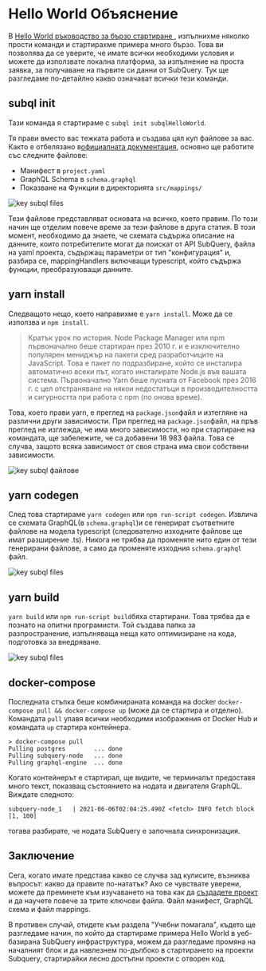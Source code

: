 # Hello World Объяснение

В [Hello World ръководство за бързо стартиране ](helloworld-localhost.md), изпълнихме няколко прости команди и стартирахме примера много бързо. Това ви позволява да се уверите, че имате всички необходими условия и можете да използвате локална платформа, за изпълнение на проста заявка, за получаване на първите си данни от SubQuery. Тук ще разгледаме по-детайлно какво означават всички тези команди.

## subql init

Тази команда я стартираме с `subql init subqlHelloWorld`.

Тя прави вместо вас тежката работа и създава цял куп файлове за вас. Както е отбелязано в[официалната документация](quickstart.md#configure-and-build-the-starter-project), основно ще работите със следните файлове:

- Манифест в `project.yaml`
- GraphQL Schema в `schema.graphql`
- Показване на Функции в директорията `src/mappings/`

![key subql files](/assets/img/main_subql_files.png)

Тези файлове представляват основата на всичко, което правим. По този начин ще отделим повече време за тези файлове в друга статия. В този момент, необходимо да знаете, че схемата съдържа описание на данните, които потребителите могат да поискат от API SubQuery, файла на yaml проекта, съдържащ параметри от тип "конфигурация" и, разбира се, mappingHandlers включващи typescript, който съдържа функции, преобразуюващи данните.

## yarn install

Следващото нещо, което направихме е `yarn install`. Може да се използва и `npm install`.

> Кратък урок по история. Node Package Manager или npm първоначално беше стартиран през 2010 г. и е изключително популярен мениджър на пакети сред разработчиците на JavaScript. Това е пакет по подразбиране, който се инсталира автоматично всеки път, когато инсталирате Node.js във вашата система. Първоначално Yarn беше пусната от Facebook през 2016 г. с цел отстраняване на някои недостатъци в производителността и сигурността при работа с npm (по онова време).

Това, което прави yarn, е преглед на `package.json`файл и изтегляне на различни други зависимости. При преглед на `package.json`файл, на пръв преглед не изглежда, че има много зависимости, но при стартиране на командата, ще забележите, че са добавени 18 983 файла. Това се случва, защото всяка зависимост от своя страна има свои собствени зависимости.

![key subql файлове](/assets/img/dependencies.png)

## yarn codegen

След това стартираме `yarn codegen` или `npm run-script codegen`. Извлича се схемата GraphQL(в `schema.graphql`)и се генерират съответните файлове на модела typescript (следователно изходните файлове ще имат разширение .ts). Никога не трябва да променяте нито един от тези генерирани файлове, а само да променяте изходния `schema.graphql` файл.

![key subql files](/assets/img/typescript.png)

## yarn build

`yarn build` или `npm run-script build`бяха стартирани. Това трябва да е познато на опитни програмисти. Той създава папка за разпространение, изпълняваща неща като оптимизиране на кода, подготовка за внедряване.

![key subql files](/assets/img/distribution_folder.png)

## docker-compose

Последната стъпка беше комбинираната команда на docker `docker-compose pull && docker-compose up` (може да се стартира и отделно). Командата `pull` улавя всички необходими изображения от Docker Hub и командата `up` стартира контейнера.

```shell
> docker-compose pull
Pulling postgres        ... done
Pulling subquery-node   ... done
Pulling graphql-engine  ... done
```

Когато контейнерът е стартирал, ще видите, че терминалът предоставя много текст, показващ състоянието на нодата и двигателя GraphQL. Виждате следното:

```
subquery-node_1   | 2021-06-06T02:04:25.490Z <fetch> INFO fetch block [1, 100]
```

тогава разбирате, че нодата SubQuery е започнала синхронизация.

## Заключение

Сега, когато имате представа какво се случва зад кулисите, възниква въпросът: какво да правите по-нататък? Ако се чувствате уверени, можете да преминете към изучаването на това как да [създадете проект](../create/introduction.md) и да научете повече за трите ключови файла. Файл манифест, GraphQL схема и файл mappings.

В противен случай, отидете към раздела "Учебни помагала", където ще разгледаме начин, по който да стартираме примера Hello World в уеб-базирана SubQuery инфраструктура, можем да разгледаме промяна на началният блок и да навлезнем по-дълбоко в стартирането на проекти Subquery, стартирайки лесно достъпни проекти с отворен код.
